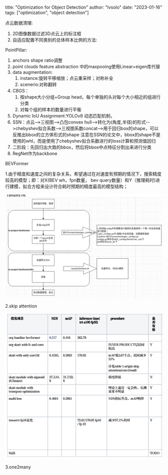 title: "Optimization for Object Detection"
author: "lvsolo"
date: "2023-01-16"
tags: ["optimization", "object detection"]




点云数据清理:

1. 2D图像数据过滤3D点云上的标注框
2. 自适应配置不同类别的总体样本比例的方法:


PointPillar:

1. anchors shape ratio调整
2. point clouds feature abstraction 中的maxpooing使用Linear+eigen库代替
3. data augmentation:
   1. instance:旋转平移缩放；点云重采样；对称补全
   2. scenerio:对称翻转
4. CBGS：
   1. 按shape大小分组+Group head，每个单独的头对每个大小相近的组进行分类
   2. 对每个组的样本的数量进行平衡
5. Dynamic IoU Assignment:YOLOv8 动态匹配机制，
6. SSN：点云-->三视图-->凸包convex hull-->转化为(角度,半径)的形式-->chebyshev拟合系数-->三视图系数concat-->用于回归box的shape，可以反推出bbox的立方体形式的shape
   注意在SSN的论文中，bbox的shape不是使用的whl，而是使用了chebyshev拟合系数进行的loss计算和预测值回归
7. 二阶段：先回归出大致的bbox，然后将bbox中点特征分割出来进行分类
8. RegNet作为backbone

BEVFormer

1.由于精度和速度之间的复杂关系，希望通过在对速度有预期的情况下，搜索精度较高的模型；即：对X(BEV wh，fpn数量， bev query数量）和Y（推理耗时)进行建模，拟合方程来设计符合耗时预期的精度最高的模型结构；

![1747725601441](image/optimization4OD/1747725601441.png)

2.skip attention

![1747726198447](image/optimization4OD/1747726198447.png)

3.one2many

